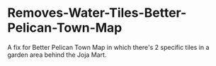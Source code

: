 # Removes-Water-Tiles-Better-Pelican-Town-Map
A fix for Better Pelican Town Map in which there's 2 specific tiles in a garden area behind the Joja Mart.
